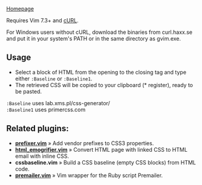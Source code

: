 [Homepage][5]

Requires Vim 7.3+ and [cURL][1].

For Windows users without cURL, download the binaries from curl.haxx.se and put it in your system's PATH or in the same directory as gvim.exe.

## Usage

* Select a block of HTML from the opening to the closing tag and type either `:Baseline` or `:Baseline1`.
* The retrieved CSS will be copied to your clipboard (* register), ready to be pasted.

`:Baseline` uses lab.xms.pl/css-generator/  
`:Baseline1` uses primercss.com

## Related plugins:

* __[prefixer.vim][2]__ » Add vendor prefixes to CSS3 properties.
* __[html_emogrifier.vim][3]__ » Convert HTML page with linked CSS to HTML email with inline CSS.
* __cssbaseline.vim__ » Build a CSS baseline (empty CSS blocks) from HTML code.
* __[premailer.vim][4]__ » Vim wrapper for the Ruby script Premailer.

[1]: http://curl.haxx.se/download.html#Win32
[2]: https://github.com/kien/prefixer.vim
[3]: https://github.com/kien/html_emogrifier.vim
[4]: https://github.com/kien/premailer.vim
[5]: http://designtomarkup.com/vim/work-with-external-css-tools#cssbaseline.vim
